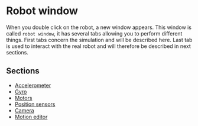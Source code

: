 # Robot window

When you double click on the robot, a new window appears. This window is called
`robot window`, it has several tabs allowing you to perform different things.
First tabs concern the simulation and will be described here. Last tab is
used to interact with the real robot and will therefore be described in next
sections.

## Sections
- [Accelerometer](accelerometer.md)
- [Gyro](gyroscope.md)
- [Motors](motors.md)
- [Position sensors](position-sensors.md)
- [Camera](camera.md)
- [Motion editor](motion-editor.md)
